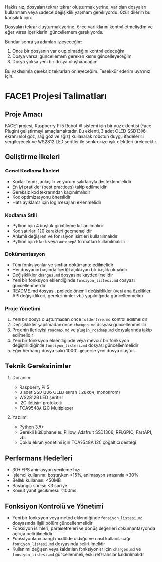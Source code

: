 Haklısınız, dosyaları tekrar tekrar oluşturmak yerine, var olan dosyaları kullanmam veya sadece değişiklik yapmam gerekiyordu. Özür dilerim bu karışıklık için.

Dosyaları tekrar oluşturmak yerine, önce varlıklarını kontrol etmeliydim ve eğer varsa içeriklerini güncellemem gerekiyordu.

Bundan sonra şu adımları izleyeceğim:

1. Önce bir dosyanın var olup olmadığını kontrol edeceğim
2. Dosya varsa, güncellemem gereken kısmı güncelleyeceğim
3. Dosya yoksa yeni bir dosya oluşturacağım

Bu yaklaşımla gereksiz tekrarları önleyeceğim. Teşekkür ederim uyarınız için.


# FACE1 Projesi Talimatları

## Proje Amacı
FACE1 projesi, Raspberry Pi 5 Robot AI sistemi için bir yüz eklentisi (Face Plugin) geliştirmeyi amaçlamaktadır. Bu eklenti, 3 adet OLED SSD1306 ekranı (sol göz, sağ göz ve ağız) kullanarak robotun duygu ifadelerini sergileyecek ve WS2812 LED şeritler ile senkronize ışık efektleri üretecektir.

## Geliştirme İlkeleri
### Genel Kodlama İlkeleri
- Kodlar temiz, anlaşılır ve yorum satırlarıyla desteklenmelidir
- En iyi pratikler (best practices) takip edilmelidir
- Gereksiz kod tekrarından kaçınılmalıdır
- Kod optimizasyonu önemlidir
- Hata ayıklama için log mesajları eklenmelidir

### Kodlama Stili
- Python için 4 boşluk girintileme kullanılmalıdır
- Kod satırları 120 karakteri geçmemelidir
- Anlamlı değişken ve fonksiyon isimleri kullanılmalıdır
- Python için `black` veya `autopep8` formatları kullanılmalıdır

### Dokümentasyon
- Tüm fonksiyonlar ve sınıflar dokümante edilmelidir
- Her dosyanın başında içeriği açıklayan bir başlık olmalıdır
- Değişiklikler `changes.md` dosyasına kaydedilmelidir
- Yeni bir fonksiyon eklendiğinde `fonsiyon_listesi.md` dosyası güncellenmelidir
- README.md dosyası, projede önemli değişiklikler (yeni ana özellikler, API değişiklikleri, gereksinimler vb.) yapıldığında güncellenmelidir

### Proje Yönetimi
1. Yeni bir dosya oluşturmadan önce `foldertree.md` kontrol edilmelidir
2. Değişiklikler yapılmadan önce `changes.md` dosyası güncellenmelidir
3. Projenin ilerleyişi `roadmap.md` ve `plugin_roadmap.md` dosyalarında takip edilmelidir
4. Yeni bir fonksiyon eklendiğinde veya mevcut bir fonksiyon değiştirildiğinde `fonsiyon_listesi.md` dosyası güncellenmelidir
5. Eğer herhangi dosya satırı 1000'i geçerse yeni dosya oluştur.

## Teknik Gereksinimler
1. Donanım:
   - Raspberry Pi 5
   - 3 adet SSD1306 OLED ekran (128x64, monokrom)
   - WS2812B LED şeritler
   - I2C iletişim protokolü
   - TCA9548A I2C Multiplexer

2. Yazılım:
   - Python 3.9+
   - Gerekli kütüphaneler: Pillow, Adafruit SSD1306, RPi.GPIO, FastAPI, vb.
   - Çoklu ekran yönetimi için TCA9548A I2C çoğaltıcı desteği

## Performans Hedefleri
- 30+ FPS animasyon yenileme hızı
- İşlemci kullanımı: boştayken <15%, animasyon sırasında <30%
- Bellek kullanımı: <50MB
- Başlangıç süresi: <3 saniye
- Komut yanıt gecikmesi: <100ms

## Fonksiyon Kontrolü ve Yönetimi
- Yeni bir fonksiyon veya metod eklendiğinde `fonsiyon_listesi.md` dosyasında ilgili bölüm güncellenmelidir
- Fonksiyon isimleri, parametreleri ve dönüş değerleri dokümantasyonda açıkça belirtilmelidir
- Fonksiyonların hangi modülde olduğu ve nasıl kullanılacağı `fonsiyon_listesi.md` dosyasında belirtilmelidir
- Kullanımı değişen veya kaldırılan fonksiyonlar için `changes.md` ve `fonsiyon_listesi.md` güncellenmeli, eski referanslar kaldırılmalıdır
